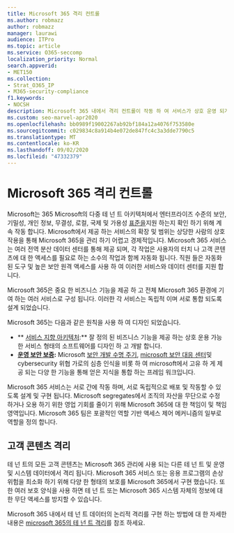 ```yaml
---
title: Microsoft 365 격리 컨트롤
ms.author: robmazz
author: robmazz
manager: laurawi
audience: ITPro
ms.topic: article
ms.service: O365-seccomp
localization_priority: Normal
search.appverid:
- MET150
ms.collection:
- Strat_O365_IP
- M365-security-compliance
f1.keywords:
- NOCSH
description: Microsoft 365 내에서 격리 컨트롤이 작동 하 여 서비스가 상호 운영 되거나 필요에 따라 자율적으로 남을 수 있도록 하는 방법을 알아봅니다.
ms.custom: seo-marvel-apr2020
ms.openlocfilehash: bb0989f19002267ab92bf184a12a4076f753580e
ms.sourcegitcommit: c029834c8a914b4e072de847fc4c3a3dde7790c5
ms.translationtype: MT
ms.contentlocale: ko-KR
ms.lasthandoff: 09/02/2020
ms.locfileid: "47332379"
---
```

# <a name="microsoft-365-isolation-controls"></a>Microsoft 365 격리 컨트롤 

Microsoft는 365 Microsoft의 다중 테 넌 트 아키텍처에서 엔터프라이즈 수준의 보안, 기밀성, 개인 정보, 무결성, 로컬, 국제 및 가용성 [표준을](https://www.microsoft.com/TrustCenter/Compliance?service=Office#Icons)지원 하는지 확인 하기 위해 계속 작동 합니다. Microsoft에서 제공 하는 서비스의 확장 및 범위는 상당한 사람의 상호 작용을 통해 Microsoft 365을 관리 하기 어렵고 경제적입니다. Microsoft 365 서비스는 여러 전역 분산 데이터 센터를 통해 제공 되며, 각 작업은 사용자의 터치 나 고객 콘텐츠에 대 한 액세스를 필요로 하는 소수의 작업과 함께 자동화 됩니다. 직원 들은 자동화 된 도구 및 높은 보안 원격 액세스를 사용 하 여 이러한 서비스와 데이터 센터를 지원 합니다. 

Microsoft 365은 중요 한 비즈니스 기능을 제공 하 고 전체 Microsoft 365 환경에 기여 하는 여러 서비스로 구성 됩니다. 이러한 각 서비스는 독립적 이며 서로 통합 되도록 설계 되었습니다.

Microsoft 365는 다음과 같은 원칙을 사용 하 여 디자인 되었습니다.

 - ** [서비스 지향 아키텍처](https://docs.microsoft.com/previous-versions/aa480021(v=msdn.10)):** 잘 정의 된 비즈니스 기능을 제공 하는 상호 운용 가능한 서비스 형태의 소프트웨어를 디자인 하 고 개발 합니다.
 - **[운영 보안 보증](https://www.microsoft.com/download/details.aspx?id=40872):** Microsoft [보안 개발 수명 주기](https://www.microsoft.com/sdl/default.aspx), [microsoft 보안 대응 센터](https://technet.microsoft.com/library/dn440717.aspx)및 cybersecurity 위협 가로의 심층 인식을 비롯 하 여 microsoft에서 고유 하 게 제공 되는 다양 한 기능을 통해 얻은 지식을 통합 하는 프레임 워크입니다.

Microsoft 365 서비스는 서로 간에 작동 하며, 서로 독립적으로 배포 및 작동할 수 있도록 설계 및 구현 됩니다. Microsoft segregates에서 조직의 자산을 무단으로 수정 하거나 오용 하기 위한 영업 기회를 줄이기 위해 Microsoft 365에 대 한 책임이 및 책임 영역입니다. Microsoft 365 팀은 포괄적인 역할 기반 액세스 제어 메커니즘의 일부로 역할을 정의 합니다.

## <a name="customer-content-isolation"></a>고객 콘텐츠 격리

테 넌 트의 모든 고객 콘텐츠는 Microsoft 365 관리에 사용 되는 다른 테 넌 트 및 운영 및 시스템 데이터에서 격리 됩니다. Microsoft 365 서비스 또는 응용 프로그램의 손상 위험을 최소화 하기 위해 다양 한 형태의 보호를 Microsoft 365에서 구현 했습니다. 또한 여러 보호 양식을 사용 하면 테 넌 트 또는 Microsoft 365 시스템 자체의 정보에 대 한 무단 액세스를 방지할 수 있습니다.

Microsoft 365 내에서 테 넌 트 데이터의 논리적 격리를 구현 하는 방법에 대 한 자세한 내용은 [microsoft 365의 테 넌 트 격리](microsoft-365-tenant-isolation-overview.md)를 참조 하세요.
